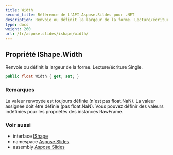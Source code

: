 ```yaml
---
title: Width
second_title: Référence de l'API Aspose.Sildes pour .NET
description: Renvoie ou définit la largeur de la forme. Lecture/écriture Single.
type: docs
weight: 260
url: /fr/aspose.slides/ishape/width/
---
```


## Propriété IShape.Width

Renvoie ou définit la largeur de la forme. Lecture/écriture Single.

```csharp
public float Width { get; set; }
```

### Remarques

La valeur renvoyée est toujours définie (n'est pas float.NaN). La valeur assignée doit être définie (pas float.NaN). Vous pouvez définir des valeurs indéfinies pour les propriétés des instances RawFrame.

### Voir aussi

* interface [IShape](../../ishape)
* namespace [Aspose.Slides](../../ishape)
* assembly [Aspose.Slides](../../../)

<!-- NE PAS MODIFIER : généré par xmldocmd pour Aspose.Slides.dll -->